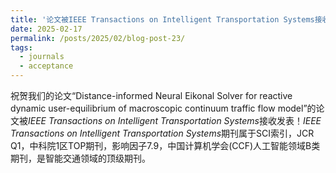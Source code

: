 ```yaml
---
title: '论文被IEEE Transactions on Intelligent Transportation Systems接收发表！'
date: 2025-02-17
permalink: /posts/2025/02/blog-post-23/
tags:
  - journals
  - acceptance
---
```

祝贺我们的论文“Distance-informed Neural Eikonal Solver for reactive dynamic user-equilibrium of macroscopic continuum traffic flow model”的论文被*IEEE Transactions on Intelligent Transportation Systems*接收发表！*IEEE Transactions on Intelligent Transportation Systems*期刊属于SCI索引，JCR Q1，中科院1区TOP期刊，影响因子7.9，中国计算机学会(CCF)人工智能领域B类期刊，是智能交通领域的顶级期刊。
